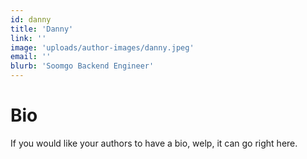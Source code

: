 ```yaml
---
id: danny
title: 'Danny'
link: ''
image: 'uploads/author-images/danny.jpeg'
email: ''
blurb: 'Soomgo Backend Engineer'
---
```


# Bio

If you would like your authors to have a bio, welp, it can go right here.
